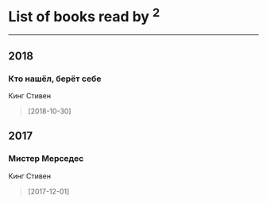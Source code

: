 # List of books read by [](https://plus.google.com/+СергейКухарский)<sup>2</sup>
---

## 2018

### Кто нашёл, берёт себе
Кинг Стивен
> [2018-10-30] 



## 2017

### Мистер Мерседес
Кинг Стивен
> [2017-12-01] 



